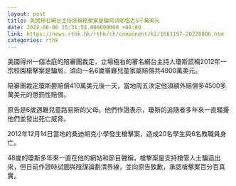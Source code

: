 ```yaml
---
layout: post
title: 美國極右網台主持謊稱槍擊案是騙局須賠償近5千萬美元
date: 2022-08-06 15:31:54.000000000 +08:00
link: https://news.rthk.hk/rthk/ch/component/k2/1661197-20220806.htm
categories: rthk
---
```


美國得州一個法庭的陪審團裁定，立場極右的著名網台主持人瓊斯謊稱2012年一宗校園槍擊案是騙局，須向一名6歲罹難兒童家屬賠償共4900萬美元。

陪審團裁定瓊斯要賠償410萬美元後一天，當地周五決定他須額外賠償多4500多萬美元的懲罰性賠償。

原告是6歲遇難兒童路易斯的父母。他們作證表示，瓊斯的追隨者多年來一直騷擾他們並發出死亡威脅。

2012年12月14日當地的桑迪胡克小學發生槍擊案，造成20名學生與6名教職員身亡。

48歲的瓊斯多年來一直在他的網站和節目聲稱，槍擊案是支持槍管人士騙造出來，但日前作證時試圖與陰謀論劃清界線，並向原告致歉，承認槍擊案百分百真實。
